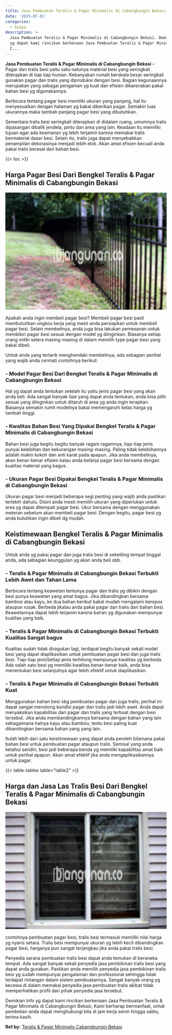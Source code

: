 ```yaml
---
title: Jasa Pembuatan Teralis & Pagar Minimalis di Cabangbungin Bekasi
date: '2025-07-01'
categories:
  - biaya
description: >-
  Jasa Pembuatan Teralis & Pagar Minimalis di Cabangbungin Bekasi. Demikian Info
  yg dapat kami rincikan berkenaan Jasa Pembuatan Teralis & Pagar Minimalis di
  C...
---
```


**Jasa Pembuatan Teralis & Pagar Minimalis di Cabangbungin Bekasi** – Pagar dan tralis besi yaitu satu-satunya material besi yang seringkali diterapkan di tiap tiap hunian. Kebanyakan rumah berskala besar seringkali gunakan pagar dan tralis yang diproduksi dengan besi. Bagian kegunaannya merupakan yang sebagai pengaman yg kuat dan efisien dikarenakan pakai bahan besi yg digunakannya.

Berbicara tentang pagar besi memiliki ukuran yang panjang, hal itu menyesuaikan dengan halaman yg bakal diberikan pagar. Semakin luas ukurannya maka tambah panjang pagar besi yang dibutuhkan.

Sementara tralis besi seringkali diterapkan di didalam ruang, umumnya tralis dipasangan dibalik jendela, pintu dan area yang lain. Keadaan itu memiliki tujuan agar ada keamanan yg lebih terjamin karena memakai tralis bermaterial dasar besi. Selain itu, tralis juga dapat menyebabkan penampilan dekorasinya menjadi lebih elok. Akan amat efisien kecuali anda pakai tralis berasal dari bahan besi.

{{< toc >}}

## Harga Pagar Besi Dari Bengkel Teralis & Pagar Minimalis di Cabangbungin Bekasi

![Jasa Pembuatan Teralis & Pagar Minimalis di Cabangbungin Bekasi](/images/pagar-minimalis-murah-57.png)

Apakah anda ingin membeli pagar besi? Membeli pagar besi pasti membutuhkan ongkos kerja yang mesti anda persiapkan untuk membeli pagar besi. Selain membelinya, anda juga bisa lakukan pemesanan untuk membikin pagar besi sesuai dengan model yg diinginkan. Biasanya setiap orang miliki selera masing-masing di dalam memilih type pagar besi yang bakal dibeli.

Untuk anda yang tertarik menghendaki membelinya, ada sebagian perihal yang wajib anda cermati contohnya berikut:
### \- Model Pagar Besi Dari Bengkel Teralis & Pagar Minimalis di Cabangbungin Bekasi

Hal yg dapat anda tentukan setelah itu yaitu jenis pagar besi yang akan anda beli. Ada sangat banyak tipe yang dapat anda tentukan, anda bisa pilih sesuai yang diinginkan untuk ditaruh di area yg anda ingin terapkan. Biasanya semakin rumit modelnya bakal memengaruhi kelas harga yg tambah tinggi.

### \- Kwalitas Bahan Besi Yang Dipakai Bengkel Teralis & Pagar Minimalis di Cabangbungin Bekasi

Bahan besi juga begitu begitu banyak ragam ragamnya, tiap-tiap jenis punyai kelebihan dan kekurangan masing-masing. Paling tidak kelebihannya adalah makin kokoh dan anti karat pada apapun. Jika anda membelinya, akan benar-benar efisien kalau anda belanja pagar besi bersama dengan kualitas material yang bagus.

### \- Ukuran Pagar Besi Dipakai Bengkel Teralis & Pagar Minimalis di Cabangbungin Bekasi

Ukuran pagar besi menjadi beberapa segi penting yang wajib anda pastikan terlebih dahulu. Disini anda mesti memilih ukuran yang diperlukan untuk area yg dapat ditempati pagar besi. Ukur bersama dengan menggunakan meteran sebelum akan membeli pagar besi. Dengan begitu, pagar besi yg anda butuhkan ingin dibeli dg mudah.

## Keistimewaan Bengkel Teralis & Pagar Minimalis di Cabangbungin Bekasi

Untuk anda yg pakai pagar dan juga tralis besi di sekeliling tempat tinggal anda, ada sebagian keunggulan yg akan anda beli sbb.

### \- Teralis & Pagar Minimalis di Cabangbungin Bekasi Terbukti Lebih Awet dan Tahan Lama

Berbicara tentang keawetan tentunya pagar dan tralis yg dibikin dengan besi punya keawetan yang amat bagus. Jika dibandingkan bersama bamboo atau kayu, ke dua bahan berikut bakal mudah mengalami keropos ataupun rusak. Berbeda jikalau anda pakai pagar dan tralis dari bahan besi. Keawetannya dapat lebih terjamin karena bahan yg digunakan mempunyai kualitas yang baik.

### \- Teralis & Pagar Minimalis di Cabangbungin Bekasi Terbukti Kualitas Sangat bagus

Kualitas sudah tidak diragukan lagi, terdapat begitu banyak sekali model besi yang dapat diaplikasikan untuk pembuatan pagar besi dan juga tralis besi. Tiap-tiap jenisSetiap jenis terhitung mempunyai kwalitas yg berbeda. Ada salah satu besi yg memiliki kwalitas benar-benar baik, anda bisa menentukan besi selanjutnya agar lebih efektif untuk diaplikasikan.

### \- Teralis & Pagar Minimalis di Cabangbungin Bekasi Terbukti Kuat

Menggunakan bahan besi sbg pembuatan pagar dan juga tralis, perihal ini dapat sangat menolong kondisi pagar dan tralis jadi lebih awet. Anda dapat menyaksikan kapabilitas dari pagar dan tralis yang terbuat dengan besi tersebut. Jika anda membandingkannya bersama dengan bahan yang lain sebagaimana halnya kayu atau bamboo, tentu besi paling kuat dibandingkan bersama bahan yang yang lain.

Itulah lebih dari satu keistimewaan yang dapat anda peroleh bilamana pakai bahan besi untuk pembuatan pagar ataupun tralis. Semisal yang anda ketahui sendiri, besi jadi beberapa benda yg memiliki kapabilitas amat baik untuk perihal apapun. Akan amat efektif jika anda mengaplikasikannya untuk pagar.

{{< table-tables table="table2" >}}

## Harga dan Jasa Las Tralis Besi Dari Bengkel Teralis & Pagar Minimalis di Cabangbungin Bekasi

![Jasa Pembuatan Teralis & Pagar Minimalis di Cabangbungin Bekasi](/images/teralis-minimalis-murah-20.png)

contohnya pembuatan pagar besi, tralis besi termasuk memiliki nilai harga yg nyaris setara. Tralis besi mempunyai ukuran yg lebih kecil dibandingkan pagar besi, harganya pun sangat terjangkau jika anda pakai tralis besi.

Penyedia sarana pembuatan tralis besi dapat anda temukan di beraneka tempat. Ada sangat banyak sekali penyedia jasa pembikinan tralis besi yang dapat anda gunakan. Pastikan anda memilih penyedia jasa pembikinan tralis besi yg sudah mempunyai pengalaman dan professional sehingga tidak terdapat rintangan dalam sistem pembuatannya. Sangat banyak orang yg kecewa di dalam memakai penyedia jasa pembuatan tralis akibat tidak memperhatikan profil dari pihak penyedia jasa tersebut.

Demikian Info yg dapat kami rincikan berkenaan Jasa Pembuatan Teralis & Pagar Minimalis di Cabangbungin Bekasi, Kami berharap bermanfaat, untuk pembelian anda dapat menghubungi kita di jam kerja senin hingga sabtu, terima kasih.

**Ref by:** [Teralis & Pagar Minimalis Cabangbungin Bekasi](https://id.wikipedia.org/wiki/Teralis)
